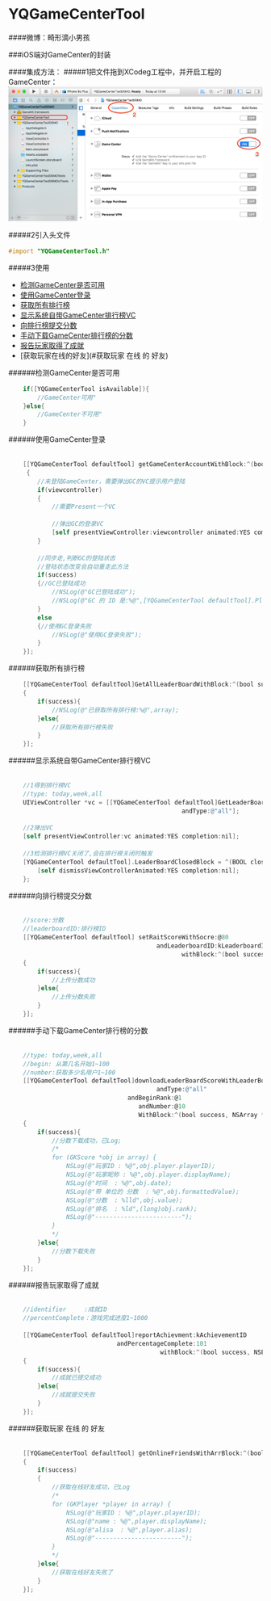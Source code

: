 # YQGameCenterTool
####微博：畸形滴小男孩

###iOS端对GameCenter的封装

####集成方法：
#####1把文件拖到XCodeg工程中，并开启工程的GameCenter：
 ![image](https://github.com/976431yang/YQGameCenterTool/blob/master/DEMO/screenshot.jpg)

#####2引入头文件
```Objective-C
#import "YQGameCenterTool.h"
```
#####3使用

- [检测GameCenter是否可用](######检测GameCenter是否可用)
- [使用GameCenter登录](######使用GameCenter登录)
- [获取所有排行榜](######获取所有排行榜)
- [显示系统自带GameCenter排行榜VC](######显示系统自带GameCenter排行榜VC)
- [向排行榜提交分数](######向排行榜提交分数)
- [手动下载GameCenter排行榜的分数](######手动下载GameCenter排行榜的分数)
- [报告玩家取得了成就](#报告玩家取得了成就)
- [获取玩家在线的好友](#获取玩家 在线 的 好友)

######检测GameCenter是否可用
```Objective-C
	if([YQGameCenterTool isAvailable]){
        //GameCenter可用"
    }else{
        //GameCenter不可用"
    }
```
######使用GameCenter登录
```Objective-C

    [[YQGameCenterTool defaultTool] getGameCenterAccountWithBlock:^(bool success, UIViewController *viewcontroller)
     {
        //未登陆GameCenter，需要弹出GC的VC提示用户登陆
        if(viewcontroller)
        {
            //需要Present一个VC

            //弹出GC的登录VC
            [self presentViewController:viewcontroller animated:YES completion:nil];
        }
         
        //同步走,判断GC的登陆状态
        //登陆状态改变会自动重走此方法
        if(success)
        {//GC已登陆成功
            //NSLog(@"GC已登陆成功");
            //NSLog(@"GC 的 ID 是:%@",[YQGameCenterTool defaultTool].Player.playerID);
        }
        else
        {//使用GC登录失败
            //NSLog(@"使用GC登录失败");
        }
    }];
```
######获取所有排行榜
```Objective-C
	[[YQGameCenterTool defaultTool]GetAllLeaderBoardWithBlock:^(bool success, NSArray *array)
    {
        if(success){
            //NSLog(@"已获取所有排行榜:%@",array);
        }else{
            //获取所有排行榜失败
        }
    }];
```

######显示系统自带GameCenter排行榜VC
```Objective-C

	//1得到排行榜VC
    //type: today,week,all
    UIViewController *vc = [[YQGameCenterTool defaultTool]GetLeaderBoardVCWithLeaderboardID:kLeaderboardID  
    										    andType:@"all"];
    
    //2弹出VC
    [self presentViewController:vc animated:YES completion:nil];
    
    //3检测排行榜VC关闭了,会在排行榜关闭时触发
    [YQGameCenterTool defaultTool].LeaderBoardClosedBlock = ^(BOOL closed){
        [self dismissViewControllerAnimated:YES completion:nil];
    };
```

######向排行榜提交分数
```Objective-C

	//score:分数
    //leaderboardID:排行榜ID
    [[YQGameCenterTool defaultTool] setRaitScoreWithSocre:@80
                                         andLeaderboardID:kLeaderboardID
                                                withBlock:^(bool success, NSError *error)
    {
        if(success){
            //上传分数成功
        }else{
            //上传分数失败
        }
    }];
```

######手动下载GameCenter排行榜的分数
```Objective-C

	//type: today,week,all
    //begin: 从第几名开始1~100
    //number:获取多少名用户1~100
    [[YQGameCenterTool defaultTool]downloadLeaderBoardScoreWithLeaderBoardID:kLeaderboardID 
    								     andType:@"all"
                                 andBeginRank:@1
                             		andNumber:@10
                              		WithBlock:^(bool success, NSArray *array)
    {
        if(success){
            //分数下载成功，已Log;
            /* 
            for (GKScore *obj in array) {
                NSLog(@"玩家ID : %@",obj.player.playerID);
                NSLog(@"玩家昵称 : %@",obj.player.displayName);
                NSLog(@"时间  : %@",obj.date);
                NSLog(@"带 单位的 分数  : %@",obj.formattedValue);
                NSLog(@"分数  : %lld",obj.value);
                NSLog(@"排名  : %ld",(long)obj.rank);
                NSLog(@"------------------------");
            }
            */
        }else{
            //分数下载失败
        }
    }];
```

######报告玩家取得了成就
```Objective-C

	//identifier     :成就ID
    //percentComplete：游戏完成进度1~1000

    [[YQGameCenterTool defaultTool]reportAchievment:kAchievementID
                              andPercentageComplete:101
                                          withBlock:^(bool success, NSError *error)
    {
        if(success){
            //成就已提交成功
        }else{
        	//成就提交失败
        }
    }];
```

######获取玩家 在线 的 好友
```Objective-C

	[[YQGameCenterTool defaultTool] getOnlineFriendsWithArrBlock:^(bool success, NSArray *array)
    {
        if(success)
        {
            //获取在线好友成功，已Log
            /*
            for (GKPlayer *player in array) {
                NSLog(@"玩家ID : %@",player.playerID);
                NSLog(@"name : %@",player.displayName);
                NSLog(@"alisa  : %@",player.alias);
                NSLog(@"------------------------");
            }
            */
        }else{
            //获取在线好友失败了
        }
    }];
```






